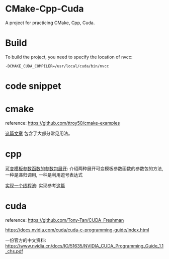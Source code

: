 # CMake-Cpp-Cuda

A project for practicing CMake, Cpp, Cuda.

# Build

To build the project, you need to specify the location of nvcc:

```
-DCMAKE_CUDA_COMPILER=/usr/local/cuda/bin/nvcc
```

# code snippet

# cmake

reference: https://github.com/ttroy50/cmake-examples

[这篇文章](https://zhuanlan.zhihu.com/p/267803605) 包含了大部分常见用法。

# cpp

[可变模板参数函数的参数包展开](cpp/variadic-template-1): 介绍两种展开可变模板参数函数的参数包的方法, 一种是递归调用, 一种是利用逗号表达式

[实现一个线程池](cpp/producer-consumer): 实现参考[这篇](https://zhuanlan.zhihu.com/p/61464921)

# cuda

reference: https://github.com/Tony-Tan/CUDA_Freshman

https://docs.nvidia.com/cuda/cuda-c-programming-guide/index.html

一份官方的中文资料: https://www.nvidia.cn/docs/IO/51635/NVIDIA_CUDA_Programming_Guide_1.1_chs.pdf